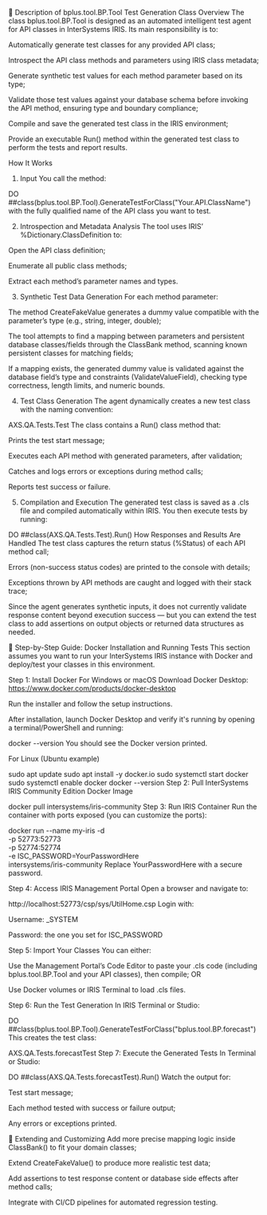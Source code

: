 📘 Description of bplus.tool.BP.Tool Test Generation Class
Overview
The class bplus.tool.BP.Tool is designed as an automated intelligent test agent for API classes in InterSystems IRIS. Its main responsibility is to:

Automatically generate test classes for any provided API class;

Introspect the API class methods and parameters using IRIS class metadata;

Generate synthetic test values for each method parameter based on its type;

Validate those test values against your database schema before invoking the API method, ensuring type and boundary compliance;

Compile and save the generated test class in the IRIS environment;

Provide an executable Run() method within the generated test class to perform the tests and report results.

How It Works
1. Input
You call the method:

DO ##class(bplus.tool.BP.Tool).GenerateTestForClass("Your.API.ClassName")
with the fully qualified name of the API class you want to test.

2. Introspection and Metadata Analysis
The tool uses IRIS’ %Dictionary.ClassDefinition to:

Open the API class definition;

Enumerate all public class methods;

Extract each method’s parameter names and types.

3. Synthetic Test Data Generation
For each method parameter:

The method CreateFakeValue generates a dummy value compatible with the parameter’s type (e.g., string, integer, double);

The tool attempts to find a mapping between parameters and persistent database classes/fields through the ClassBank method, scanning known persistent classes for matching fields;

If a mapping exists, the generated dummy value is validated against the database field’s type and constraints (ValidateValueField), checking type correctness, length limits, and numeric bounds.

4. Test Class Generation
The agent dynamically creates a new test class with the naming convention:


AXS.QA.Tests.<APIClassName>Test
The class contains a Run() class method that:

Prints the test start message;

Executes each API method with generated parameters, after validation;

Catches and logs errors or exceptions during method calls;

Reports test success or failure.

5. Compilation and Execution
The generated test class is saved as a .cls file and compiled automatically within IRIS. You then execute tests by running:

DO ##class(AXS.QA.Tests.<APIClassName>Test).Run()
How Responses and Results Are Handled
The test class captures the return status (%Status) of each API method call;

Errors (non-success status codes) are printed to the console with details;

Exceptions thrown by API methods are caught and logged with their stack trace;

Since the agent generates synthetic inputs, it does not currently validate response content beyond execution success — but you can extend the test class to add assertions on output objects or returned data structures as needed.

🐳 Step-by-Step Guide: Docker Installation and Running Tests
This section assumes you want to run your InterSystems IRIS instance with Docker and deploy/test your classes in this environment.

Step 1: Install Docker
For Windows or macOS
Download Docker Desktop:
https://www.docker.com/products/docker-desktop

Run the installer and follow the setup instructions.

After installation, launch Docker Desktop and verify it's running by opening a terminal/PowerShell and running:

docker --version
You should see the Docker version printed.

For Linux (Ubuntu example)

sudo apt update
sudo apt install -y docker.io
sudo systemctl start docker
sudo systemctl enable docker
docker --version
Step 2: Pull InterSystems IRIS Community Edition Docker Image

docker pull intersystems/iris-community
Step 3: Run IRIS Container
Run the container with ports exposed (you can customize the ports):

docker run --name my-iris -d \
  -p 52773:52773 \
  -p 52774:52774 \
  -e ISC_PASSWORD=YourPasswordHere \
  intersystems/iris-community
Replace YourPasswordHere with a secure password.

Step 4: Access IRIS Management Portal
Open a browser and navigate to:

http://localhost:52773/csp/sys/UtilHome.csp
Login with:

Username: _SYSTEM

Password: the one you set for ISC_PASSWORD

Step 5: Import Your Classes
You can either:

Use the Management Portal’s Code Editor to paste your .cls code (including bplus.tool.BP.Tool and your API classes), then compile;
OR

Use Docker volumes or IRIS Terminal to load .cls files.

Step 6: Run the Test Generation
In IRIS Terminal or Studio:

DO ##class(bplus.tool.BP.Tool).GenerateTestForClass("bplus.tool.BP.forecast")
This creates the test class:

AXS.QA.Tests.forecastTest
Step 7: Execute the Generated Tests
In Terminal or Studio:

DO ##class(AXS.QA.Tests.forecastTest).Run()
Watch the output for:

Test start message;

Each method tested with success or failure output;

Any errors or exceptions printed.

🔧 Extending and Customizing
Add more precise mapping logic inside ClassBank() to fit your domain classes;

Extend CreateFakeValue() to produce more realistic test data;

Add assertions to test response content or database side effects after method calls;

Integrate with CI/CD pipelines for automated regression testing.